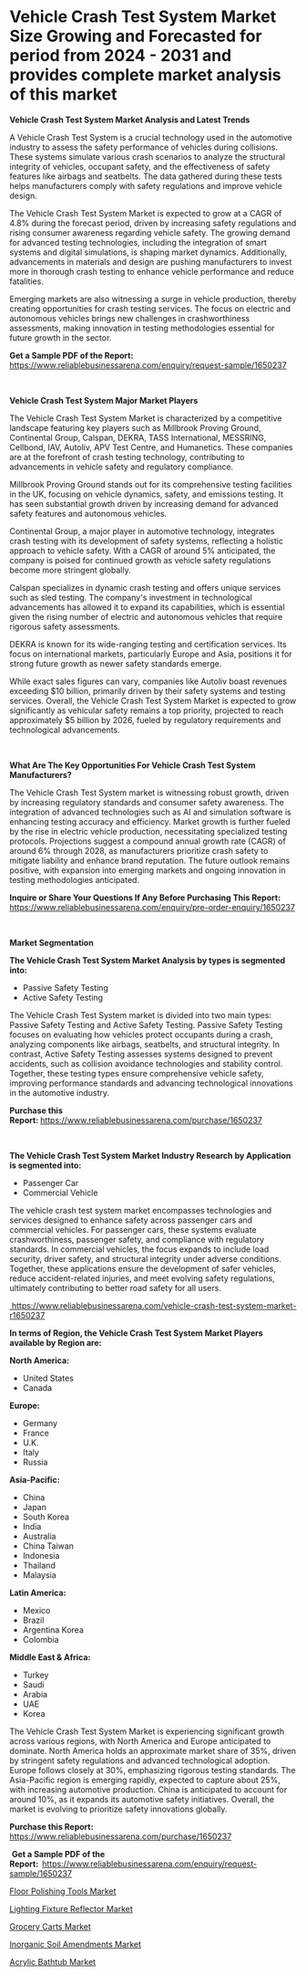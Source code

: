 <p><h1>Vehicle Crash Test System Market Size Growing and Forecasted for period from 2024 - 2031 and provides complete market analysis of this market</h1></p><p><strong>Vehicle Crash Test System Market Analysis and Latest Trends</strong></p>
<p><p>A Vehicle Crash Test System is a crucial technology used in the automotive industry to assess the safety performance of vehicles during collisions. These systems simulate various crash scenarios to analyze the structural integrity of vehicles, occupant safety, and the effectiveness of safety features like airbags and seatbelts. The data gathered during these tests helps manufacturers comply with safety regulations and improve vehicle design.</p><p>The Vehicle Crash Test System Market is expected to grow at a CAGR of 4.8% during the forecast period, driven by increasing safety regulations and rising consumer awareness regarding vehicle safety. The growing demand for advanced testing technologies, including the integration of smart systems and digital simulations, is shaping market dynamics. Additionally, advancements in materials and design are pushing manufacturers to invest more in thorough crash testing to enhance vehicle performance and reduce fatalities. </p><p>Emerging markets are also witnessing a surge in vehicle production, thereby creating opportunities for crash testing services. The focus on electric and autonomous vehicles brings new challenges in crashworthiness assessments, making innovation in testing methodologies essential for future growth in the sector.</p></p>
<p><strong>Get a Sample PDF of the Report:&nbsp;</strong> <a href="https://www.reliablebusinessarena.com/enquiry/request-sample/1650237?utm_campaign=1174&utm_medium=2&utm_source=Github&utm_content=ia&utm_term=26092024&utm_id=vehicle-crash-test-system">https://www.reliablebusinessarena.com/enquiry/request-sample/1650237</a></p>
<p>&nbsp;</p>
<p><strong>Vehicle Crash Test System Major Market Players</strong></p>
<p><p>The Vehicle Crash Test System Market is characterized by a competitive landscape featuring key players such as Millbrook Proving Ground, Continental Group, Calspan, DEKRA, TASS International, MESSRING, Cellbond, IAV, Autoliv, APV Test Centre, and Humanetics. These companies are at the forefront of crash testing technology, contributing to advancements in vehicle safety and regulatory compliance.</p><p>Millbrook Proving Ground stands out for its comprehensive testing facilities in the UK, focusing on vehicle dynamics, safety, and emissions testing. It has seen substantial growth driven by increasing demand for advanced safety features and autonomous vehicles.</p><p>Continental Group, a major player in automotive technology, integrates crash testing with its development of safety systems, reflecting a holistic approach to vehicle safety. With a CAGR of around 5% anticipated, the company is poised for continued growth as vehicle safety regulations become more stringent globally.</p><p>Calspan specializes in dynamic crash testing and offers unique services such as sled testing. The company's investment in technological advancements has allowed it to expand its capabilities, which is essential given the rising number of electric and autonomous vehicles that require rigorous safety assessments.</p><p>DEKRA is known for its wide-ranging testing and certification services. Its focus on international markets, particularly Europe and Asia, positions it for strong future growth as newer safety standards emerge.</p><p>While exact sales figures can vary, companies like Autoliv boast revenues exceeding $10 billion, primarily driven by their safety systems and testing services. Overall, the Vehicle Crash Test System Market is expected to grow significantly as vehicular safety remains a top priority, projected to reach approximately $5 billion by 2026, fueled by regulatory requirements and technological advancements.</p></p>
<p>&nbsp;</p>
<p><strong>What Are The Key Opportunities For Vehicle Crash Test System Manufacturers?</strong></p>
<p><p>The Vehicle Crash Test System market is witnessing robust growth, driven by increasing regulatory standards and consumer safety awareness. The integration of advanced technologies such as AI and simulation software is enhancing testing accuracy and efficiency. Market growth is further fueled by the rise in electric vehicle production, necessitating specialized testing protocols. Projections suggest a compound annual growth rate (CAGR) of around 6% through 2028, as manufacturers prioritize crash safety to mitigate liability and enhance brand reputation. The future outlook remains positive, with expansion into emerging markets and ongoing innovation in testing methodologies anticipated.</p></p>
<p><strong>Inquire or Share Your Questions If Any Before Purchasing This Report:</strong> <a href="https://www.reliablebusinessarena.com/enquiry/pre-order-enquiry/1650237?utm_campaign=1174&utm_medium=2&utm_source=Github&utm_content=ia&utm_term=26092024&utm_id=vehicle-crash-test-system">https://www.reliablebusinessarena.com/enquiry/pre-order-enquiry/1650237</a></p>
<p>&nbsp;</p>
<p><strong>Market Segmentation</strong></p>
<p><strong>The Vehicle Crash Test System Market Analysis by types is segmented into:</strong></p>
<p><ul><li>Passive Safety Testing</li><li>Active Safety Testing</li></ul></p>
<p><p>The Vehicle Crash Test System market is divided into two main types: Passive Safety Testing and Active Safety Testing. Passive Safety Testing focuses on evaluating how vehicles protect occupants during a crash, analyzing components like airbags, seatbelts, and structural integrity. In contrast, Active Safety Testing assesses systems designed to prevent accidents, such as collision avoidance technologies and stability control. Together, these testing types ensure comprehensive vehicle safety, improving performance standards and advancing technological innovations in the automotive industry.</p></p>
<p><strong>Purchase this Report:&nbsp;</strong><a href="https://www.reliablebusinessarena.com/purchase/1650237?utm_campaign=1174&utm_medium=2&utm_source=Github&utm_content=ia&utm_term=26092024&utm_id=vehicle-crash-test-system">https://www.reliablebusinessarena.com/purchase/1650237</a></p>
<p>&nbsp;</p>
<p><strong>The Vehicle Crash Test System Market Industry Research by Application is segmented into:</strong></p>
<p><ul><li>Passenger Car</li><li>Commercial Vehicle</li></ul></p>
<p><p>The vehicle crash test system market encompasses technologies and services designed to enhance safety across passenger cars and commercial vehicles. For passenger cars, these systems evaluate crashworthiness, passenger safety, and compliance with regulatory standards. In commercial vehicles, the focus expands to include load security, driver safety, and structural integrity under adverse conditions. Together, these applications ensure the development of safer vehicles, reduce accident-related injuries, and meet evolving safety regulations, ultimately contributing to better road safety for all users.</p></p>
<p><a href="https://www.reliablebusinessarena.com/vehicle-crash-test-system-market-r1650237?utm_campaign=1174&utm_medium=2&utm_source=Github&utm_content=ia&utm_term=26092024&utm_id=vehicle-crash-test-system">&nbsp;https://www.reliablebusinessarena.com/vehicle-crash-test-system-market-r1650237</a></p>
<p><strong>In terms of Region, the Vehicle Crash Test System Market Players available by Region are:</strong></p>
<p>
    <p> <strong> North America: </strong>
        <ul>
            <li>United States</li>
            <li>Canada</li>
        </ul>
        </p> 
    <p> <strong> Europe: </strong>
        <ul>
            <li>Germany</li>
            <li>France</li>
            <li>U.K.</li>
            <li>Italy</li>
            <li>Russia</li>
        </ul>
        </p> 
    <p> <strong> Asia-Pacific: </strong>
        <ul>
            <li>China</li>
            <li>Japan</li>
            <li>South Korea</li>
            <li>India</li>
            <li>Australia</li>
            <li>China Taiwan</li>
            <li>Indonesia</li>
            <li>Thailand</li>
            <li>Malaysia</li>
        </ul>
        </p> 
    <p> <strong> Latin America: </strong>
        <ul>
            <li>Mexico</li>
            <li>Brazil</li>
            <li>Argentina Korea</li>
            <li>Colombia</li>
        </ul>
        </p> 
    <p> <strong> Middle East & Africa: </strong>
        <ul>
            <li>Turkey</li>
            <li>Saudi</li>
            <li>Arabia</li>
            <li>UAE</li>
            <li>Korea</li>
        </ul>
    </p>
    </p>
<p><p>The Vehicle Crash Test System Market is experiencing significant growth across various regions, with North America and Europe anticipated to dominate. North America holds an approximate market share of 35%, driven by stringent safety regulations and advanced technological adoption. Europe follows closely at 30%, emphasizing rigorous testing standards. The Asia-Pacific region is emerging rapidly, expected to capture about 25%, with increasing automotive production. China is anticipated to account for around 10%, as it expands its automotive safety initiatives. Overall, the market is evolving to prioritize safety innovations globally.</p></p>
<p><strong>Purchase this Report: </strong><a href="https://www.reliablebusinessarena.com/purchase/1650237?utm_campaign=1174&utm_medium=2&utm_source=Github&utm_content=ia&utm_term=26092024&utm_id=vehicle-crash-test-system">https://www.reliablebusinessarena.com/purchase/1650237</a></p>
<p>&nbsp;<strong>Get a Sample PDF of the Report:&nbsp;&nbsp;</strong><a href="https://www.reliablebusinessarena.com/enquiry/request-sample/1650237?utm_campaign=1174&utm_medium=2&utm_source=Github&utm_content=ia&utm_term=26092024&utm_id=vehicle-crash-test-system">https://www.reliablebusinessarena.com/enquiry/request-sample/1650237</a></p>
<p><strong></strong></p>
<p><p><a href="https://www.linkedin.com/pulse/what-growth-drivers-floor-polishing-tools-market-comprehensive-iro9e?trackingId=D174Yw4XRbWa%2BV2iP9KA8A%3D%3D&utm_campaign=1174&utm_medium=2&utm_source=Github&utm_content=ia&utm_term=26092024&utm_id=vehicle-crash-test-system">Floor Polishing Tools Market</a></p><p><a href="https://www.linkedin.com/pulse/evaluating-global-lighting-fixture-reflector-market-trends-growth-fbewf?trackingId=RKbr0yidRk2KzjT6qUD%2BUg%3D%3D&utm_campaign=1174&utm_medium=2&utm_source=Github&utm_content=ia&utm_term=26092024&utm_id=vehicle-crash-test-system">Lighting Fixture Reflector Market</a></p><p><a href="https://issuu.com/reportprime-2/docs/grocery-carts-market-size-2030.pptx_eb89cf6512f418?utm_campaign=1174&utm_medium=2&utm_source=Github&utm_content=ia&utm_term=26092024&utm_id=vehicle-crash-test-system">Grocery Carts Market</a></p><p><a href="https://www.linkedin.com/pulse/global-inorganic-soil-amendments-market-sector-types-applications-f3dme?trackingId=xI5QVK8yR9iQcrveqfb6ew%3D%3D&utm_campaign=1174&utm_medium=2&utm_source=Github&utm_content=ia&utm_term=26092024&utm_id=vehicle-crash-test-system">Inorganic Soil Amendments Market</a></p><p><a href="https://issuu.com/reportprime-2/docs/acrylic-bathtub-market-size-2030.pp_39bb0e4562f6cd?utm_campaign=1174&utm_medium=2&utm_source=Github&utm_content=ia&utm_term=26092024&utm_id=vehicle-crash-test-system">Acrylic Bathtub Market</a></p></p>